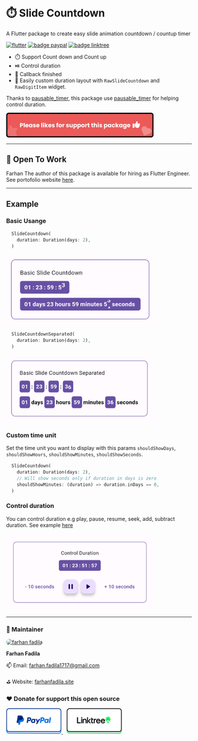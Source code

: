 # ⏱️ Slide Countdown
A Flutter package to create easy slide animation countdown / countup timer

[![flutter][]][web flutter] [![badge paypal][]][paypal account] [![badge linktree][]][linktree account] <br>

- ⏱️ Support Count down and Count up
- ⏯️ Control duration
- 🔔 Callback finished
- 🎨 Easily custom duration layout with `RawSlideCountdown` and `RawDigitItem` widget.

Thanks to [pausable_timer](https://pub.dev/packages/pausable_timer), this package use [pausable_timer](https://pub.dev/packages/pausable_timer) for helping control duration.

<img src="https://raw.githubusercontent.com/farhanfadila1717/flutter_package/master/display/likes_card.png" width="400" alt="likes card">
</img>

---

## 🌟 Open To Work

Farhan The author of this package is available for hiring as Flutter Engineer. See portofolio website [here](https://farhanfadila.site/).

---

## Example


### Basic Usange
```dart
  SlideCountdown(
    duration: Duration(days: 2),
  )
```
<!-- Output -->
<img src="https://raw.githubusercontent.com/farhanfadila1717/flutter_package/master/display/slide_coutdown/basic_slide_countdown.png" width="400" alt="basic slidecountdown">
</img>


```dart
  SlideCountdownSeparated(
    duration: Duration(days: 2),
  )
```
<!-- Output -->
<img src="https://raw.githubusercontent.com/farhanfadila1717/flutter_package/master/display/slide_coutdown/basic_slide_countdown_separatedd.png" width="400" alt="basic slidecountdown separated">
</img>

### Custom time unit
Set the time unit you want to display with this params
`shouldShowDays`, `shouldShowHours`, `shouldShowMinutes`, `shouldShowSeconds`.

```dart
  SlideCountdown(
    duration: Duration(days: 2),
    // Will show seconds only if duration in days is zero
    shouldShowMinutes: (duration) => duration.inDays == 0,
  )
```
<!-- Output -->

### Control duration
You can control duration e.g play, pause, resume, seek, add, subtract duration. See example [here](example/control_duration.dart)

<img src="https://raw.githubusercontent.com/farhanfadila1717/flutter_package/master/display/slide_coutdown/control_duration.png" width="400" alt="contoll duration">
</img>

---

### 🚧 Maintainer

<a href="https://github.com/farhanfadila1717">
<img src="https://avatars.githubusercontent.com/u/43161050?s=100" alt="farhan fadila"  style="border-radius: 10px">
</img>
</a>

**Farhan Fadila**

📫 Email: farhan.fadila1717@gmail.com

⛳ Website: [farhanfadila.site](https://farhanfadila.site/)

### ❤️ Donate for support this open source

<a href="https://www.paypal.me/farhanfadila1717" style="margin-right: 10px">
<img src="https://raw.githubusercontent.com/farhanfadila1717/flutter_package/master/display/btn_paypal.png" width="150" alt="paypal farhan fadila">
</img>
</a>
<a href="https://linktr.ee/farhanfadila">
<img src="https://raw.githubusercontent.com/farhanfadila1717/flutter_package/master/display/btn_linktree.png" width="150" alt="linktree farhan fadila">
</img>
</a>


[cover]: https://raw.githubusercontent.com/farhanfadila1717/flutter_package/master/display/slide_coutdown/slide_countdown.png
[slidecountdown]: https://raw.githubusercontent.com/farhanfadila1717/flutter_package/master/display/slide_coutdown/slidecountdown.gif
[slidecountdown separated]: https://raw.githubusercontent.com/farhanfadila1717/flutter_package/master/display/slide_coutdown/slidecountdown_separated.gif
[slidecountdown countup]: https://raw.githubusercontent.com/farhanfadila1717/flutter_package/master/display/slide_coutdown/slidecountdown_countup.gif
[slidecountdown separatortype]: https://raw.githubusercontent.com/farhanfadila1717/flutter_package/master/display/slide_coutdown/slidecountdown_separatortype.gif
[pubdev]: https://pub.dev/packages/slide_countdown
[flutter]: https://img.shields.io/badge/Platform-Flutter-02569B?logo=flutter
[web flutter]: https://flutter.dev
[account avatar]: https://avatars.githubusercontent.com/u/43161050?s=80
[github account]: https://github.com/farhanfadila1717
[badge linktree]: https://img.shields.io/badge/Donate-farhanfadila-orange
[linktree account]: https://linktr.ee/farhanfadila
[badge paypal]: https://img.shields.io/badge/Donate-PayPal-00457C?logo=paypal
[paypal account]: https://www.paypal.me/farhanfadila1717
[stream duration]: https://pub.dev/packages/stream_duration
[qr-paypal]: https://raw.githubusercontent.com/farhanfadila1717/flutter_package/master/display/qr-paypal.png
[raw-slidecountdown]: https://raw.githubusercontent.com/farhanfadila1717/flutter_package/master/display/slide_coutdown/raw_slide_countdown.png